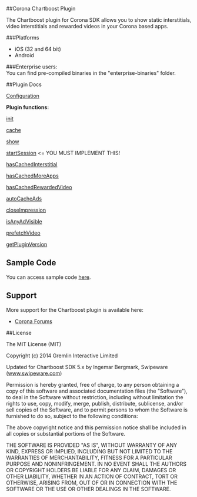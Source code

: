 ##Corona Chartboost Plugin

The Chartboost plugin for Corona SDK allows you to show static interstitials, video interstitials and rewarded videos in your Corona based apps.  

###Platforms
* iOS (32 and 64 bit)  
* Android  

###Enterprise users:  
You can find pre-compiled binaries in the "enterprise-binaries" folder.  

##Plugin Docs

[Configuration](https://github.com/swipeware/CoronaChartboostPlugin/tree/modernized/docs/setup.markdown)

**Plugin functions:**

[init](https://github.com/swipeware/CoronaChartboostPlugin/tree/modernized/docs/init.markdown)

[cache](https://github.com/swipeware/CoronaChartboostPlugin/tree/modernized/docs/cache.markdown)

[show](https://github.com/swipeware/CoronaChartboostPlugin/tree/modernized/docs/show.markdown)

[startSession](https://github.com/swipeware/CoronaChartboostPlugin/tree/modernized/docs/startSession.markdown) <= YOU MUST IMPLEMENT THIS!

[hasCachedInterstitial](https://github.com/swipeware/CoronaChartboostPlugin/tree/modernized/docs/hasCachedInterstitial.markdown)

[hasCachedMoreApps](https://github.com/swipeware/CoronaChartboostPlugin/tree/modernized/docs/hasCachedMoreApps.markdown)

[hasCachedRewardedVideo](https://github.com/swipeware/CoronaChartboostPlugin/tree/modernized/docs/hasCachedRewardedVideo.markdown)

[autoCacheAds](https://github.com/swipeware/CoronaChartboostPlugin/tree/modernized/docs/autoCacheAds.markdown)

[closeImpression](https://github.com/swipeware/CoronaChartboostPlugin/tree/modernized/docs/closeImpression.markdown)

[isAnyAdVisible](https://github.com/swipeware/CoronaChartboostPlugin/tree/modernized/docs/isAnyAdVisible.markdown)

[prefetchVideo](https://github.com/swipeware/CoronaChartboostPlugin/tree/modernized/docs/prefetchVideo.markdown)

[getPluginVersion](https://github.com/swipeware/CoronaChartboostPlugin/tree/modernized/docs/getPluginVersion.markdown)

## Sample Code

You can access sample code [here](https://github.com/swipeware/CoronaChartboostSample).

## Support

More support for the Chartboost plugin is available here:

* [Corona Forums](http://forums.coronalabs.com/forum/645-chartboost-3rd-party/)  

##License

The MIT License (MIT)

Copyright (c) 2014 Gremlin Interactive Limited

Updated for Chartboost SDK 5.x by Ingemar Bergmark, Swipeware (www.swipeware.com)

Permission is hereby granted, free of charge, to any person obtaining a copy
of this software and associated documentation files (the "Software"), to deal
in the Software without restriction, including without limitation the rights
to use, copy, modify, merge, publish, distribute, sublicense, and/or sell
copies of the Software, and to permit persons to whom the Software is
furnished to do so, subject to the following conditions:

The above copyright notice and this permission notice shall be included in
all copies or substantial portions of the Software.

THE SOFTWARE IS PROVIDED "AS IS", WITHOUT WARRANTY OF ANY KIND, EXPRESS OR
IMPLIED, INCLUDING BUT NOT LIMITED TO THE WARRANTIES OF MERCHANTABILITY,
FITNESS FOR A PARTICULAR PURPOSE AND NONINFRINGEMENT. IN NO EVENT SHALL THE
AUTHORS OR COPYRIGHT HOLDERS BE LIABLE FOR ANY CLAIM, DAMAGES OR OTHER
LIABILITY, WHETHER IN AN ACTION OF CONTRACT, TORT OR OTHERWISE, ARISING FROM,
OUT OF OR IN CONNECTION WITH THE SOFTWARE OR THE USE OR OTHER DEALINGS IN
THE SOFTWARE.

